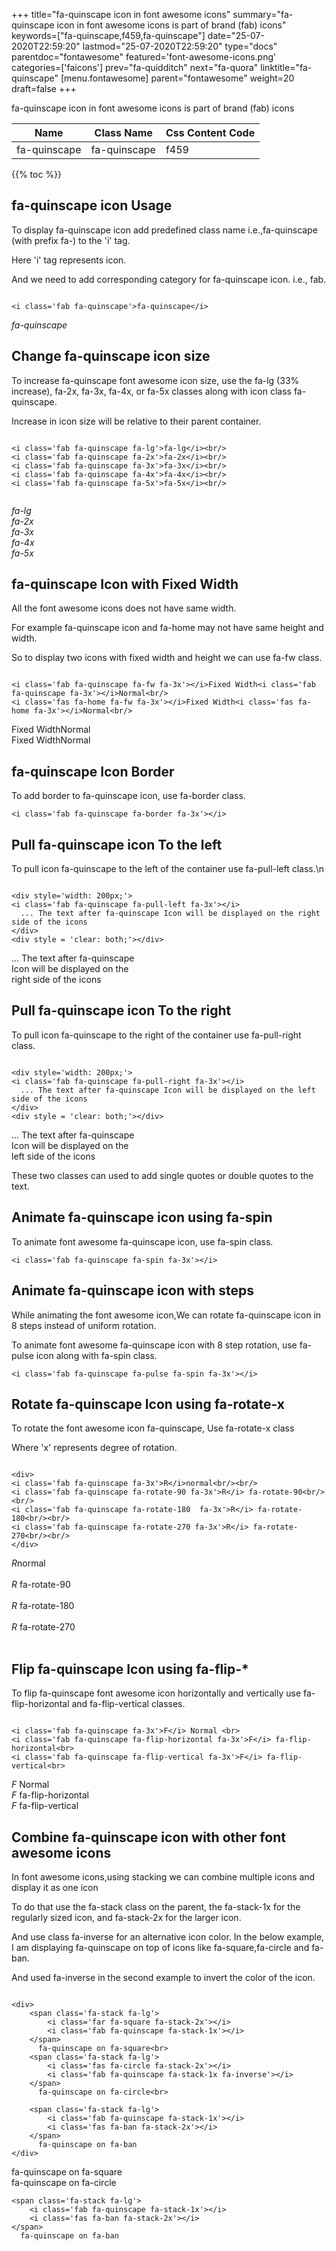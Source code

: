 +++
title="fa-quinscape icon in font awesome icons"
summary="fa-quinscape icon in font awesome icons is part of brand (fab) icons"
keywords=["fa-quinscape,f459,fa-quinscape"]
date="25-07-2020T22:59:20"
lastmod="25-07-2020T22:59:20"
type="docs"
parentdoc="fontawesome"
featured='font-awesome-icons.png'
categories=['faicons']
prev="fa-quidditch"
next="fa-quora"
linktitle="fa-quinscape"
[menu.fontawesome]
parent="fontawesome"
weight=20
draft=false
+++


fa-quinscape icon in font awesome icons is part of brand (fab) icons

<div class='table-responsive'><table class='table'><thead><tr><th>Name</th><th>Class Name</th><th>Css Content Code</th></tr></thead><tbody><tr><td>fa-quinscape</td><td>fa-quinscape</td><td>f459</td></tr></tbody></table></div>


{{% toc %}}


## fa-quinscape icon Usage

To display fa-quinscape icon add predefined class name i.e.,fa-quinscape (with prefix fa-) to the 'i' tag.

Here 'i' tag represents icon.

And we need to add corresponding category for fa-quinscape icon. i.e., fab.


```

<i class='fab fa-quinscape'>fa-quinscape</i>
```

<i class='fab fa-quinscape'>fa-quinscape</i>




## Change fa-quinscape icon size
To increase fa-quinscape font awesome icon size, use the fa-lg (33% increase), fa-2x, fa-3x, fa-4x, or fa-5x classes along with icon class fa-quinscape.

Increase in icon size will be relative to their parent container. 

```

<i class='fab fa-quinscape fa-lg'>fa-lg</i><br/>
<i class='fab fa-quinscape fa-2x'>fa-2x</i><br/>
<i class='fab fa-quinscape fa-3x'>fa-3x</i><br/>
<i class='fab fa-quinscape fa-4x'>fa-4x</i><br/>
<i class='fab fa-quinscape fa-5x'>fa-5x</i><br/>
            
```

<i class='fab fa-quinscape fa-lg'>fa-lg</i><br/>
<i class='fab fa-quinscape fa-2x'>fa-2x</i><br/>
<i class='fab fa-quinscape fa-3x'>fa-3x</i><br/>
<i class='fab fa-quinscape fa-4x'>fa-4x</i><br/>
<i class='fab fa-quinscape fa-5x'>fa-5x</i><br/>
            



## fa-quinscape Icon with Fixed Width 

All the font awesome icons does not have same width.

For example fa-quinscape icon and fa-home may not have same height and width.

So to display two icons with fixed width and height we can use fa-fw class.


```

<i class='fab fa-quinscape fa-fw fa-3x'></i>Fixed Width<i class='fab fa-quinscape fa-3x'></i>Normal<br/>
<i class='fas fa-home fa-fw fa-3x'></i>Fixed Width<i class='fas fa-home fa-3x'></i>Normal<br/>
```

<i class='fab fa-quinscape fa-fw fa-3x'></i>Fixed Width<i class='fab fa-quinscape fa-3x'></i>Normal<br/>
<i class='fas fa-home fa-fw fa-3x'></i>Fixed Width<i class='fas fa-home fa-3x'></i>Normal<br/>



## fa-quinscape Icon Border 

To add border to fa-quinscape icon, use fa-border class.


```
<i class='fab fa-quinscape fa-border fa-3x'></i>

```
<i class='fab fa-quinscape fa-border fa-3x'></i>





## Pull fa-quinscape icon To the left

To pull icon fa-quinscape to the left of the container use fa-pull-left class.\n

```

<div style='width: 200px;'>
<i class='fab fa-quinscape fa-pull-left fa-3x'></i>
  ... The text after fa-quinscape Icon will be displayed on the right side of the icons
</div>
<div style = 'clear: both;'></div>
```

<div style='width: 200px;'>
<i class='fab fa-quinscape fa-pull-left fa-3x'></i>
  ... The text after fa-quinscape Icon will be displayed on the right side of the icons
</div>
<div style = 'clear: both;'></div>




## Pull fa-quinscape icon To the right
To pull icon fa-quinscape to the right of the container use fa-pull-right class.

```

<div style='width: 200px;'>
<i class='fab fa-quinscape fa-pull-right fa-3x'></i>
  ... The text after fa-quinscape Icon will be displayed on the left side of the icons
</div>
<div style = 'clear: both;'></div>
```

<div style='width: 200px;'>
<i class='fab fa-quinscape fa-pull-right fa-3x'></i>
  ... The text after fa-quinscape Icon will be displayed on the left side of the icons
</div>
<div style = 'clear: both;'></div>

These two classes can used to add single quotes or double quotes to the text.


## Animate fa-quinscape icon using fa-spin
To animate font awesome fa-quinscape icon, use fa-spin class.

```
<i class='fab fa-quinscape fa-spin fa-3x'></i>
```
<i class='fab fa-quinscape fa-spin fa-3x'></i>




## Animate fa-quinscape icon with steps
While animating the font awesome icon,We can rotate fa-quinscape icon in 8 steps instead of uniform rotation.

To animate font awesome fa-quinscape icon with 8 step rotation, use fa-pulse icon along with fa-spin class.


```
<i class='fab fa-quinscape fa-pulse fa-spin fa-3x'></i>

```
<i class='fab fa-quinscape fa-pulse fa-spin fa-3x'></i>





## Rotate fa-quinscape Icon using fa-rotate-x
To rotate the font awesome icon fa-quinscape, Use fa-rotate-x class

Where 'x' represents degree of rotation.


```

<div>
<i class='fab fa-quinscape fa-3x'>R</i>normal<br/><br/>
<i class='fab fa-quinscape fa-rotate-90 fa-3x'>R</i> fa-rotate-90<br/><br/> 
<i class='fab fa-quinscape fa-rotate-180  fa-3x'>R</i> fa-rotate-180<br/><br/> 
<i class='fab fa-quinscape fa-rotate-270 fa-3x'>R</i> fa-rotate-270<br/><br/>
</div>
```

<div>
<i class='fab fa-quinscape fa-3x'>R</i>normal<br/><br/>
<i class='fab fa-quinscape fa-rotate-90 fa-3x'>R</i> fa-rotate-90<br/><br/> 
<i class='fab fa-quinscape fa-rotate-180  fa-3x'>R</i> fa-rotate-180<br/><br/> 
<i class='fab fa-quinscape fa-rotate-270 fa-3x'>R</i> fa-rotate-270<br/><br/>
</div>




## Flip fa-quinscape Icon using fa-flip-*
To flip fa-quinscape font awesome icon horizontally and vertically use fa-flip-horizontal and fa-flip-vertical classes. 

```

<i class='fab fa-quinscape fa-3x'>F</i> Normal <br>
<i class='fab fa-quinscape fa-flip-horizontal fa-3x'>F</i> fa-flip-horizontal<br>
<i class='fab fa-quinscape fa-flip-vertical fa-3x'>F</i> fa-flip-vertical<br>
```

<i class='fab fa-quinscape fa-3x'>F</i> Normal <br>
<i class='fab fa-quinscape fa-flip-horizontal fa-3x'>F</i> fa-flip-horizontal<br>
<i class='fab fa-quinscape fa-flip-vertical fa-3x'>F</i> fa-flip-vertical<br>




## Combine fa-quinscape icon with other font awesome icons
In font awesome icons,using stacking we can combine multiple icons and display it as one icon 

To do that use the fa-stack class on the parent, the fa-stack-1x for the regularly sized icon, and fa-stack-2x for the larger icon.

And use class fa-inverse for an alternative icon color. 
In the below example, I am displaying fa-quinscape on top of icons like fa-square,fa-circle and fa-ban.

And used fa-inverse in the second example to invert the color of the icon.

```

<div>
    <span class='fa-stack fa-lg'>
        <i class='far fa-square fa-stack-2x'></i>
        <i class='fab fa-quinscape fa-stack-1x'></i>
    </span>
      fa-quinscape on fa-square<br>
    <span class='fa-stack fa-lg'>
        <i class='fas fa-circle fa-stack-2x'></i>
        <i class='fab fa-quinscape fa-stack-1x fa-inverse'></i>
    </span>
      fa-quinscape on fa-circle<br>

    <span class='fa-stack fa-lg'>
        <i class='fab fa-quinscape fa-stack-1x'></i>
        <i class='fas fa-ban fa-stack-2x'></i>
    </span>
      fa-quinscape on fa-ban
</div>
```

<div>
    <span class='fa-stack fa-lg'>
        <i class='far fa-square fa-stack-2x'></i>
        <i class='fab fa-quinscape fa-stack-1x'></i>
    </span>
      fa-quinscape on fa-square<br>
    <span class='fa-stack fa-lg'>
        <i class='fas fa-circle fa-stack-2x'></i>
        <i class='fab fa-quinscape fa-stack-1x fa-inverse'></i>
    </span>
      fa-quinscape on fa-circle<br>

    <span class='fa-stack fa-lg'>
        <i class='fab fa-quinscape fa-stack-1x'></i>
        <i class='fas fa-ban fa-stack-2x'></i>
    </span>
      fa-quinscape on fa-ban
</div>






